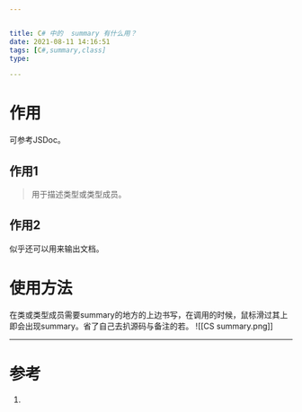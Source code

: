 ```yaml
---


title: C# 中的  summary 有什么用？
date: 2021-08-11 14:16:51
tags: [C#,summary,class]
type:

---
```



# 作用

可参考JSDoc。

## 作用1

> 用于描述类型或类型成员。



## 作用2

似乎还可以用来输出文档。


# 使用方法

在类或类型成员需要summary的地方的上边书写，在调用的时候，鼠标滑过其上即会出现summary。省了自己去扒源码与备注的若。
![[CS summary.png]]

---


# 参考

1. 
